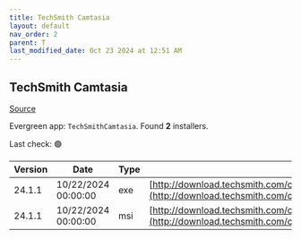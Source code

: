 ```yaml
---
title: TechSmith Camtasia
layout: default
nav_order: 2
parent: T
last_modified_date: Oct 23 2024 at 12:51 AM
---
```


## TechSmith Camtasia

[Source](https://www.techsmith.com/)

Evergreen app: `TechSmithCamtasia`. Found **2** installers.

Last check: 🟢

| Version | Date                | Type | URI                                                                                                                                                |
| ------- | ------------------- | ---- | -------------------------------------------------------------------------------------------------------------------------------------------------- |
| 24.1.1  | 10/22/2024 00:00:00 | exe  | [http://download.techsmith.com/camtasiastudio/releases/2411/camtasia.exe](http://download.techsmith.com/camtasiastudio/releases/2411/camtasia.exe) |
| 24.1.1  | 10/22/2024 00:00:00 | msi  | [http://download.techsmith.com/camtasiastudio/releases/2411/camtasia.msi](http://download.techsmith.com/camtasiastudio/releases/2411/camtasia.msi) |
